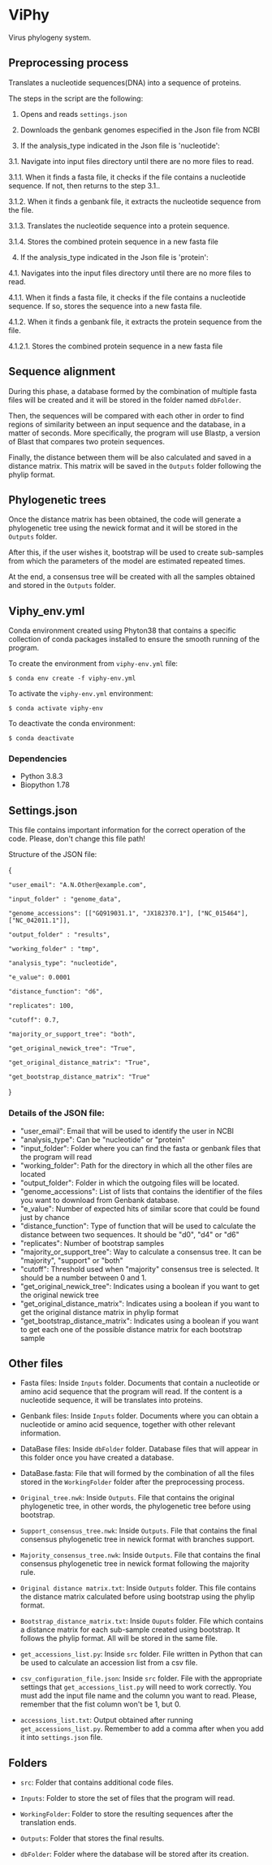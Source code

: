 # ViPhy
Virus phylogeny system.


## Preprocessing process
Translates a nucleotide sequences(DNA) into a sequence of proteins.

The steps in the script are the following:

1. Opens and reads ``settings.json``

2. Downloads the genbank genomes especified in the Json file from NCBI 

3. If the analysis_type indicated in the Json file is 'nucleotide':

3.1. Navigate into input files directory until there are no more files to read.

3.1.1. When it finds a fasta file, it checks if the file contains a nucleotide sequence. If not, then returns to the step 3.1.. 

3.1.2. When it finds a genbank file, it extracts the nucleotide sequence from the file. 

3.1.3. Translates the nucleotide sequence into a protein sequence.

3.1.4. Stores the combined protein sequence in a new fasta file


4. If the analysis_type indicated in the Json file is 'protein':

4.1. Navigates into the input files directory until there are no more files to read.

4.1.1. When it finds a fasta file, it checks if the file contains a nucleotide sequence. If so, stores the sequence into a new fasta file. 

4.1.2. When it finds a genbank file, it extracts the protein sequence from the file. 

4.1.2.1. Stores the combined protein sequence in a new fasta file


## Sequence alignment
During this phase, a database formed by the combination of multiple fasta files will be created and it will be stored in the folder named ``dbFolder``.

Then, the sequences will be compared with each other in order to find regions of similarity between an input sequence and the database, in a matter of seconds. More specifically, the program will use Blastp, a version of Blast that compares two protein sequences.

Finally, the distance between them will be also calculated and saved in a distance matrix. This matrix will be saved in the ``Outputs`` folder following the phylip format.


## Phylogenetic trees
Once the distance matrix has been obtained, the code will generate a phylogenetic tree using the newick format and it will be stored in the ``Outputs`` folder.

After this, if the user wishes it, bootstrap will be used to create sub-samples from which the parameters of the model are estimated repeated times.

At the end, a consensus tree will be created with all the samples obtained and stored in the `Outputs` folder.


## Viphy_env.yml

Conda environment created using Phyton38 that contains a specific collection of conda packages installed to ensure the smooth running of the program.

To create the environment from `viphy-env.yml` file:

	$ conda env create -f viphy-env.yml

To activate the `viphy-env.yml` environment:

	$ conda activate viphy-env

To deactivate the conda environment:

	$ conda deactivate


### Dependencies

- Python 3.8.3
- Biopython 1.78


## Settings.json

This file contains important information for the correct operation of the code. Please, don't change this file path!

Structure of the JSON file:


{

	"user_email": "A.N.Other@example.com",

	"input_folder" : "genome_data",

	"genome_accessions": [["GQ919031.1", "JX182370.1"], ["NC_015464"], ["NC_042011.1"]],

	"output_folder" : "results",

	"working_folder" : "tmp",

	"analysis_type": "nucleotide",

	"e_value": 0.0001

	"distance_function": "d6",

	"replicates": 100,
	
	"cutoff": 0.7,

	"majority_or_support_tree": "both",

	"get_original_newick_tree": "True",

	"get_original_distance_matrix": "True",

	"get_bootstrap_distance_matrix": "True"
}



### Details of the JSON file: 

- "user_email": Email that will be used to identify the user in NCBI
- "analysis_type": Can be "nucleotide" or "protein"
- "input_folder": Folder where you can find the fasta or genbank files that the program will read
- "working_folder": Path for the directory in which all the other files are located
- "output_folder": Folder in which the outgoing files will be located.
- "genome_accessions": List of lists that contains the identifier of the files you want to download from Genbank database. 
- "e_value": Number of expected hits of similar score that could be found just by chance 
- "distance_function": Type of function that will be used to calculate the distance between two sequences. It should be "d0", "d4" or "d6"
- "replicates": Number of bootstrap samples 
- "majority_or_support_tree": Way to calculate a consensus tree. It can be "majority", "support" or "both"
- "cutoff": Threshold used when "majority" consensus tree is selected. It should be a number between 0 and 1.
- "get_original_newick_tree": Indicates using a boolean if you want to get the original newick tree
- "get_original_distance_matrix": Indicates using a boolean if you want to get the original distance matrix in phylip format
- "get_bootstrap_distance_matrix": Indicates using a boolean if you want to get each one of the possible distance matrix for each bootstrap sample


## Other files

- Fasta files: Inside `Inputs` folder. Documents that contain a nucleotide or amino acid sequence that the program will read. If the content is a nucleotide sequence, it will be translates into proteins.

- Genbank files: Inside `Inputs` folder. Documents where you can obtain a nucleotide or amino acid sequence, together with other relevant information. 

- DataBase files: Inside `dbFolder` folder. Database files that will appear in this folder once you have created a database.  

- DataBase.fasta: File that will formed by the combination of all the files stored in the `WorkingFolder` folder after the preprocessing process. 

- `Original_tree.nwk`: Inside `Outputs`. File that contains the original phylogenetic tree, in other words, the phylogenetic tree before using bootstrap.

- `Support_consensus_tree.nwk`: Inside `Outputs`. File that contains the final consensus phylogenetic tree in newick format with branches support.

- `Majority_consensus_tree.nwk`: Inside `Outputs`. File that contains the final consensus phylogenetic tree in newick format following the majority rule.

- `Original distance matrix.txt`: Inside `Outputs` folder. This file contains the distance matrix calculated before using bootstrap using the phylip format.

- `Bootstrap_distance_matrix.txt`: Inside `Ouputs` folder. File which contains a distance matrix for each sub-sample created using bootstrap. It follows the phylip format. All will be stored in the same file. 

- `get_accessions_list.py`: Inside `src` folder. File written in Python that can be used to calculate an accession list from a csv file.

- `csv_configuration_file.json`: Inside `src` folder. File with the appropriate settings that `get_accessions_list.py` will need to work correctly. You must add the input file name and the column you want to read. Please, remember that the fist column won't be 1, but 0. 

- `accessions_list.txt`: Output obtained after running `get_accessions_list.py`. Remember to add a comma after when you add it into `settings.json` file. 


## Folders

- ``src``: Folder that contains additional code files.

- ``Inputs``: Folder to store the set of files that the program will read.

- ``WorkingFolder``: Folder to store the resulting sequences after the translation ends. 

- ``Outputs``: Folder that stores the final results.

- ``dbFolder``: Folder where the database will be stored after its creation.


